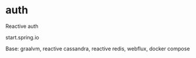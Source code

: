 # auth
Reactive auth

start.spring.io

Base:
graalvm,
reactive cassandra, reactive redis,
webflux,
docker compose
